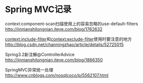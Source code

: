 # Spring MVC记录 #
context:component-scan扫描使用上的容易忽略的use-default-filters  http://jinnianshilongnian.iteye.com/blog/1762632


<context:include-filter>和<context:exclude-filter>使用时要注意的地方
http://blog.csdn.net/channingzhao/article/details/52725015

Spring3.2新注解@ControllerAdvice
http://jinnianshilongnian.iteye.com/blog/1866350

SpringMVC异常统一处理
http://www.cnblogs.com/nosqlcoco/p/5562107.html